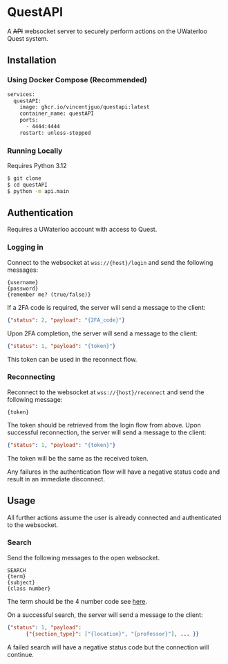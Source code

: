 # QuestAPI

A ~~API~~ websocket server to securely perform actions on the UWaterloo Quest system.

## Installation

### Using Docker Compose (Recommended)
```dockerfile
services:
  questAPI:
    image: ghcr.io/vincentjguo/questapi:latest
    container_name: questAPI
    ports:
      - 4444:4444
    restart: unless-stopped
```

### Running Locally
Requires Python 3.12
```bash
$ git clone
$ cd questAPI
$ python -m api.main
```

## Authentication
Requires a UWaterloo account with access to Quest.

### Logging in
Connect to the websocket at `wss://{host}/login` and send the following messages:
```text
{username}
{password}
{remember me? (true/false)}
```
If a 2FA code is required, the server will send a message to the client:
```json
{"status": 2, "payload": "{2FA_code}"}
```
Upon 2FA completion, the server will send a message to the client:
```json
{"status": 1, "payload": "{token}"}
```
This token can be used in the reconnect flow.

### Reconnecting
Reconnect to the websocket at `wss://{host}/reconnect` and send the following message:
```text
{token}
```
The token should be retrieved from the login flow from above.
Upon successful reconnection, the server will send a message to the client:
```json
{"status": 1, "payload": "{token}"}
```
The token will be the same as the received token.

Any failures in the authentication flow will have a negative status code and result in an immediate disconnect.

## Usage
All further actions assume the user is already connected and authenticated to the websocket.
### Search
Send the following messages to the open websocket.
```text
SEARCH
{term}
{subject}
{class number}
```
The term should be the 4 number code see [here](https://uwaterloo.ca/engineering/undergraduate-students/academic-support/term-information).

On a successful search, the server will send a message to the client:
```json
{"status": 1, "payload": 
      {"{section_type}": ["{location}", "{professor}"], ... }}
```

A failed search will have a negative status code but the connection will continue.

